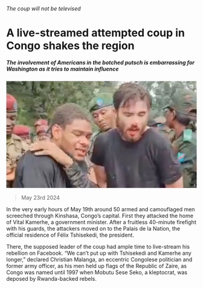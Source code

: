 ###### The coup will not be televised

# A live-streamed attempted coup in Congo shakes the region 

##### The involvement of Americans in the botched putsch is embarrassing for Washington as it tries to maintain influence 

![image](images/20240525_MAP002.jpg) 

> May 23rd 2024 

In the very early hours of May 19th around 50 armed and camouflaged men screeched through Kinshasa, Congo’s capital. First they attacked the home of Vital Kamerhe, a government minister. After a fruitless 40-minute firefight with his guards, the attackers moved on to the Palais de la Nation, the official residence of Félix Tshisekedi, the president. 

There, the supposed leader of the coup had ample time to live-stream his rebellion on Facebook. “We can’t put up with Tshisekedi and Kamerhe any longer,” declared Christian Malanga, an eccentric Congolese politician and former army officer, as his men held up flags of the Republic of Zaire, as Congo was named until 1997 when Mobutu Sese Seko, a kleptocrat, was deposed by Rwanda-backed rebels.

